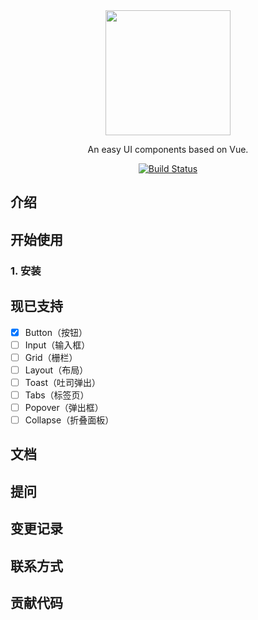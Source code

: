 <div align="center">
    <img width="200" src="https://github.com/Paulahu/grape-UI/logo.png">
</div>

<div align="center">

An easy UI components based on Vue.

[![Build Status](https://travis-ci.org/Paulahu/grape-UI.svg?branch=master)](https://travis-ci.org/Paulahu/grape-UI)

</div>



## 介绍

## 开始使用
### 1. 安装


## 现已支持

- [x] Button（按钮）
- [ ] Input（输入框）
- [ ] Grid（栅栏）
- [ ] Layout（布局）
- [ ] Toast（吐司弹出）
- [ ] Tabs（标签页）
- [ ] Popover（弹出框）
- [ ] Collapse（折叠面板）

## 文档

## 提问

## 变更记录

## 联系方式

## 贡献代码

